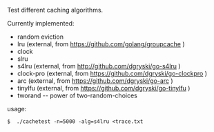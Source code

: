 Test different caching algorithms.

Currently implemented:

* random eviction
* lru (external, from https://github.com/golang/groupcache )
* clock
* slru
* s4lru (external, from http://github.com/dgryski/go-s4lru )
* clock-pro (external, from https://github.com/dgryski/go-clockpro )
* arc (external, from https://github.com/dgryski/go-arc )
* tinylfu (external, from https://github.com/dgryski/go-tinylfu )
* tworand -- power of two-random-choices

usage:

    $  ./cachetest -n=5000 -alg=s4lru <trace.txt

